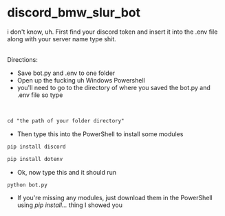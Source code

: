 # discord_bmw_slur_bot

i don't know, uh. First find your discord token and insert it into the .env file along with your server name type shit.

<br>
Directions: <br>

- Save bot.py and .env to one folder <br>
- Open up the fucking uh Windows Powershell <br>
- you'll need to go to the directory of where you saved the bot.py and .env file so type <br>
<br>

```markdown
cd "the path of your folder directory"
```
- Then type this into the PowerShell to install some modules
```markdown
pip install discord
```

```markdown
pip install dotenv
```

- Ok, now type this and it should run
  
```markdown
python bot.py
```

- If you're missing any modules, just download them in the PowerShell using *pip install...* thing I showed you
